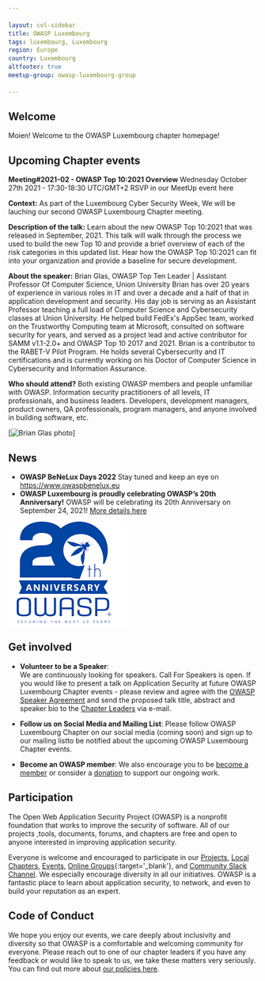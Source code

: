 ```yaml
---

layout: col-sidebar
title: OWASP Luxembourg 
tags: luxembourg, Luxembourg
region: Europe
country: Luxembourg
altfooter: true
meetup-group: owasp-luxembourg-group

---
```


## Welcome
Moien! Welcome to the OWASP Luxembourg chapter homepage!

## Upcoming Chapter events
**Meeting#2021-02 - OWASP Top 10:2021 Overview**
Wednesday October 27th 2021 - 17:30-18:30 UTC/GMT+2 RSVP in our MeetUp event here

**Context:** As part of the Luxembourg Cyber Security Week, We will be lauching our second OWASP Luxembourg Chapter meeting.

**Description of the talk:** Learn about the new OWASP Top 10:2021 that was released in September, 2021. This talk will walk through the process we used to build the new Top 10 and provide a brief overview of each of the risk categories in this updated list. Hear how the OWASP Top 10:2021 can fit into your organization and provide a baseline for secure development.

**About the speaker:**
Brian Glas, OWASP Top Ten Leader | Assistant Professor Of Computer Science, Union University
Brian has over 20 years of experience in various roles in IT and over a decade and a half of that in application development and security. His day job is serving as an Assistant Professor teaching a full load of Computer Science and Cybersecurity classes at Union University. He helped build FedEx's AppSec team, worked on the Trustworthy Computing team at Microsoft, consulted on software security for years, and served as a project lead and active contributor for SAMM v1.1-2.0+ and OWASP Top 10 2017 and 2021.  Brian is a contributor to the RABET-V Pilot Program. He holds several Cybersecurity and IT certifications and is currently working on his Doctor of Computer Science in Cybersecurity and Information Assurance. 

**Who should attend?**
Both existing OWASP members and people unfamiliar with OWASP. Information security practitioners of all levels, IT professionals, and business leaders. Developers, development managers, product owners, QA professionals, program managers, and anyone involved in building software, etc.

[![Brian Glas photo](https://avatars.sched.co/9/ab/13475802/avatar.jpg?4b0)]

## News
* **OWASP BeNeLux Days 2022** Stay tuned and keep an eye on https://www.owaspbenelux.eu
* **OWASP Luxembourg is proudly celebrating OWASP’s 20th Anniversary!** OWASP will be celebrating its 20th Anniversary on September 24, 2021! [More details here](https://20thanniversary.owasp.org)

[![OWASP 20th Anniversary Image](assets/images/OWASP%2020th.png)](https://20thanniversary.owasp.org/)

## Get involved
* **Volunteer to be a Speaker**:    
  We are continuously looking for speakers. Call For Speakers is open. If you would like to present a talk on Application Security at future OWASP Luxembourg Chapter 
events - please review and agree with the [OWASP Speaker Agreement](https://owasp.org/www-policy/) and send the proposed talk title, abstract and speaker bio to the [Chapter Leaders](leaders.md) via e-mail.
  
* **Follow us on Social Media and Mailing List**: 
Please follow OWASP Luxembourg Chapter on our social media (coming soon) and sign up to our mailing listto be notified about the upcoming OWASP Luxembourg Chapter events.
 
* **Become an OWASP member**:
  We also encourage you to be [become a member](/membership) or consider a [donation](/donate) to support our ongoing work.
  
## Participation
The Open Web Application Security Project (OWASP) is a nonprofit foundation that works to improve the security of software. All of our projects ,tools, documents, forums, and chapters are free and open to anyone interested in improving application security.

Everyone is welcome and encouraged to participate in our [Projects](/projects), [Local Chapters](/chapters), [Events](/events), [Online Groups](https://groups.google.com/a/owasp.com/){:target='_blank'}, and [Community Slack Channel](https://owasp.slack.com/). We especially encourage diversity in all our initiatives. OWASP is a fantastic place to learn about application security, to network, and even to build your reputation as an expert. 

## Code of Conduct
We hope you enjoy our events, we care deeply about inclusivity and diversity so that OWASP is a comfortable and welcoming community for everyone. Please reach out to one of our chapter leaders if you have any feedback or would like to speak to us, we take these matters very seriously. You can find out more about [our policies here](https://owasp.org/www-policy/operational/code-of-conduct).
